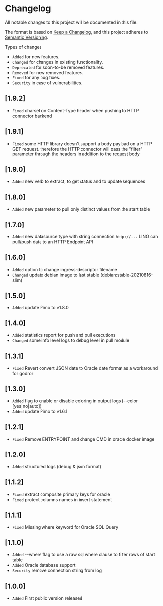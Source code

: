 # Changelog

All notable changes to this project will be documented in this file.

The format is based on [Keep a Changelog](https://keepachangelog.com/en/1.1.0/),
and this project adheres to [Semantic Versioning](https://semver.org/spec/v2.0.0.html).

Types of changes

- `Added` for new features.
- `Changed` for changes in existing functionality.
- `Deprecated` for soon-to-be removed features.
- `Removed` for now removed features.
- `Fixed` for any bug fixes.
- `Security` in case of vulnerabilities.

## [1.9.2]

- `Fixed` charset on Content-Type header when pushing to HTTP connector backend

## [1.9.1]

- `Fixed` some HTTP library doesn't support a body payload on a HTTP GET request, therefore the HTTP connector will pass the "filter" parameter through the headers in addition to the request body

## [1.9.0]

- `Added` new verb to extract, to get status and to update sequences

## [1.8.0]

- `Added` new parameter to pull only distinct values from the start table

## [1.7.0]

- `Added` new datasource type with string connection `http://...` LINO can pull/push data to an HTTP Endpoint API

## [1.6.0]

- `Added` option to change ingress-descriptor filename
- `Changed` update debian image to last stable (debian:stable-20210816-slim)

## [1.5.0]

- `Added` update Pimo to v1.8.0

## [1.4.0]

- `Added` statistics report for push and pull executions
- `Changed` some info level logs to debug level in pull module

## [1.3.1]

- `Fixed` Revert convert JSON date to Oracle date format as a workaround for godror

## [1.3.0]

- `Added` flag to enable or disable coloring in output logs (--color [yes|no|auto])
- `Added` update Pimo to v1.6.1

## [1.2.1]

- `Fixed` Remove ENTRYPOINT and change CMD in oracle docker image

## [1.2.0]

- `Added` structured logs (debug & json format)

## [1.1.2]

- `Fixed` extract composite primary keys for oracle
- `Fixed` protect columns names in insert statement

## [1.1.1]

- `Fixed` Missing where keyword for Oracle SQL Query

## [1.1.0]

- `Added` --where flag to use a raw sql where clause to filter rows of start table
- `Added` Oracle database support
- `Security` remove connection string from log

## [1.0.0]

- `Added` First public version released
